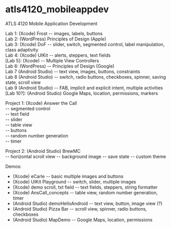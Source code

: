 # atls4120_mobileappdev
ATLS 4120 Mobile Application Development

Lab 1: (Xcode) Frost -- images, labels, buttons\
Lab 2: (WordPress) Principles of Design (Apple)\
Lab 3: (Xcode) DoF -- slider, switch, segmented control, label manipulation, class adaptivity\
Lab 4: (Xcode) UIKit -- alerts, steppers, text fields\
[Lab 5]: (Xcode) -- Multiple View Controllers\
Lab 6: (WordPress) -- Principles of Design (Google)\
Lab 7 (Android Studio) -- text view, images, buttons, constraints\
Lab 8 (Android Studio) -- switch, radio buttons, checkboxes, spinner, saving state, scroll view\
Lab 9 (Android Studio) -- FAB, implicit and explicit intent, multiple activities\
[Lab 10?]: (Android Studio) Google Maps, location, permissions, markers

Project 1: (Xcode) Answer the Call\
    -- segmented control\
    -- text field\
    -- slider\
    -- table view\
    -- buttons\
    -- random number generation\
    -- timer
    
Project 2: (Android Studio) BrewMC\
    -- horizontal scroll view
    -- background image
    -- save state
    -- custom theme

Demos:
* (Xcode) eCarle -- basic multiple images and buttons
* (Xcode) UIKit Playground -- switch, slider, multiple images
* (Xcode) demo scroll, txt field -- text fields, steppers, string formatter
* (Xcode) AnsCall_concepts -- table view, random number generation, timer
* (Android Studio) demoHelloAndroid -- text view, button, image view (?)
* (Android Studio) Pizza Bar -- scroll view, spinner, radio buttons, checkboxes
* (Android Studio) MapDemo -- Google Maps, location, permissions
